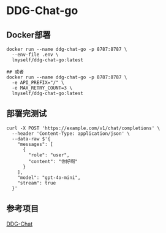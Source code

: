 # DDG-Chat-go

## Docker部署
```
docker run --name ddg-chat-go -p 8787:8787 \
  --env-file .env \
  lmyself/ddg-chat-go:latest

## 或者
docker run --name ddg-chat-go -p 8787:8787 \
  -e API_PREFIX="/" \
  -e MAX_RETRY_COUNT=3 \
  lmyself/ddg-chat-go:latest

```
## 部署完测试
```
curl -X POST 'https://example.com/v1/chat/completions' \
  --header 'Content-Type: application/json' \
  --data-raw $'{
    "messages": [
      {
        "role": "user",
        "content": "你好啊"
      }
    ],
    "model": "gpt-4o-mini",
    "stream": true
  }'
```

## 参考项目
[DDG-Chat](https://github.com/leafmoes/DDG-Chat)
